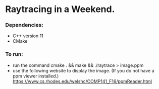 # Raytracing in a Weekend.

### Dependencies:

- C++ version 11
- CMake

### To run: 

- run the command 
				cmake . && make && ./raytrace > image.ppm
- use the following website to display the image. (If you do not have a ppm viewer installed.)
	https://www.cs.rhodes.edu/welshc/COMP141_F16/ppmReader.html
